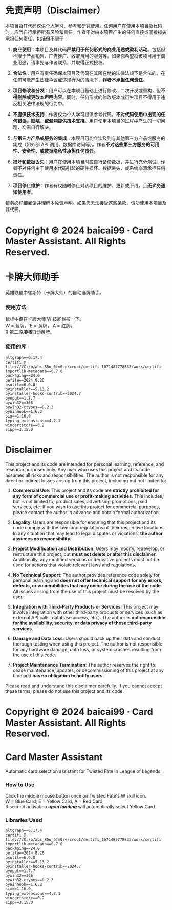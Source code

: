 # 免责声明（Disclaimer）

本项目及其代码仅供个人学习、参考和研究使用。任何用户在使用本项目及代码时，应当自行承担所有风险和责任。作者不对由本项目产生的任何直接或间接损失承担任何责任，包括但不限于：

1. **商业使用**：本项目及其代码**严禁用于任何形式的商业用途或盈利活动**。包括但不限于产品销售、广告推广、收取费用的服务等。如果你希望将该项目用于商业用途，请事先与作者联系，并取得正式授权。
   
2. **合法性**：用户有责任确保本项目及代码在其所在地的法律法规下是合法的。在任何可能产生法律争议或违规行为的情况下，**作者不承担任何责任**。

3. **项目修改和分发**：用户可以在本项目基础上进行修改、二次开发或重构，但**不得删除或更改本声明内容**。同时，任何形式的修改版本或衍生项目不得用于违反相关法律法规的行为中。

4. **不提供技术支持**：作者仅为个人学习提供参考代码，**不对代码使用中出现的任何错误、缺陷、或漏洞提供技术支持**。用户使用本项目的过程中产生的一切问题，均需自行解决。

5. **与第三方产品或服务的集成**：本项目可能会涉及到与其他第三方产品或服务的集成（如外部 API 调用、数据库访问等）。作者**不对这些第三方服务的可用性、安全性、或数据隐私性承担任何责任**。

6. **损坏和数据丢失**：用户在使用本项目时应自行备份数据，并进行充分测试。作者不对任何由于使用本代码引起的硬件损坏、数据丢失、或系统崩溃承担任何责任。

7. **项目停止维护**：作者有权随时停止对该项目的维护、更新或下线，且**无义务通知使用者**。

请务必仔细阅读并理解本免责声明。如果您无法接受这些条款，请勿使用本项目及其代码。

# Copyright © 2024 baicai99 · Card Master Assistant. All Rights Reserved.

# 卡牌大师助手
英雄联盟中崔斯特（卡牌大师）的自动选牌助手。  
### 使用方法
鼠标中键在卡牌大师 W 技能栏按一下。  
W = 蓝牌， E = 黄牌， A = 红牌，  
R 第二段***落地***自动黄牌。
### 使用的库
```
altgraph==0.17.4
certifi @ file:///C:/b/abs_85o_6fm0se/croot/certifi_1671487778835/work/certifi
importlib-metadata==6.7.0
packaging==24.0
pefile==2024.8.26
psutil==6.0.0
pyinstaller==5.13.2
pyinstaller-hooks-contrib==2024.7
pynput==1.7.7
pywin32==306
pywin32-ctypes==0.2.3
pyWinhook==1.6.2
six==1.16.0
typing_extensions==4.7.1
wincertstore==0.2
zipp==3.15.0
```


# Disclaimer

This project and its code are intended for personal learning, reference, and research purposes only. Any user who uses this project and its code assumes all risks and responsibilities. The author is not responsible for any direct or indirect losses arising from this project, including but not limited to:

1. **Commercial Use**: This project and its code are **strictly prohibited for any form of commercial use or profit-making activities**. This includes, but is not limited to, product sales, advertising promotions, paid services, etc. If you wish to use this project for commercial purposes, please contact the author in advance and obtain formal authorization.

2. **Legality**: Users are responsible for ensuring that this project and its code comply with the laws and regulations of their respective locations. In any situation that may lead to legal disputes or violations, **the author assumes no responsibility**.

3. **Project Modification and Distribution**: Users may modify, redevelop, or restructure this project, but **must not delete or alter this disclaimer**. Additionally, any modified versions or derivative projects must not be used for actions that violate relevant laws and regulations.

4. **No Technical Support**: The author provides reference code solely for personal learning and **does not offer technical support for any errors, defects, or vulnerabilities that may occur during the use of the code**. All issues arising from the use of this project must be resolved by the user.

5. **Integration with Third-Party Products or Services**: This project may involve integration with other third-party products or services (such as external API calls, database access, etc.). The author **is not responsible for the availability, security, or data privacy of these third-party services**.

6. **Damage and Data Loss**: Users should back up their data and conduct thorough testing when using this project. The author is not responsible for any hardware damage, data loss, or system crashes resulting from the use of this code.

7. **Project Maintenance Termination**: The author reserves the right to cease maintenance, updates, or decommissioning of this project at any time and **has no obligation to notify users**.

Please read and understand this disclaimer carefully. If you cannot accept these terms, please do not use this project and its code.

# Copyright © 2024 baicai99 · Card Master Assistant. All Rights Reserved.

# Card Master Assistant
Automatic card selection assistant for Twisted Fate in League of Legends.

### How to Use
Click the middle mouse button once on Twisted Fate's W skill icon.  
W = Blue Card, E = Yellow Card, A = Red Card,  
R second activation ***upon landing*** will automatically select Yellow Card.

### Libraries Used
```
altgraph==0.17.4
certifi @ file:///C:/b/abs_85o_6fm0se/croot/certifi_1671487778835/work/certifi
importlib-metadata==6.7.0
packaging==24.0
pefile==2024.8.26
psutil==6.0.0
pyinstaller==5.13.2
pyinstaller-hooks-contrib==2024.7
pynput==1.7.7
pywin32==306
pywin32-ctypes==0.2.3
pyWinhook==1.6.2
six==1.16.0
typing_extensions==4.7.1
wincertstore==0.2
zipp==3.15.0
```